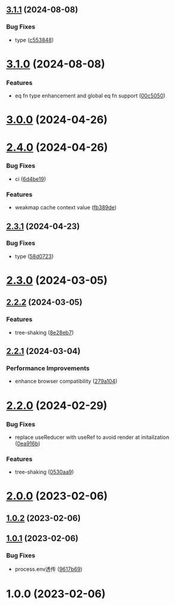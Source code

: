 ## [3.1.1](https://github.com/hemengke1997/context-state/compare/v3.1.0...v3.1.1) (2024-08-08)


### Bug Fixes

* type ([c553848](https://github.com/hemengke1997/context-state/commit/c5538484ebe3039d5cb59f222b2040f7402ce13b))



# [3.1.0](https://github.com/hemengke1997/context-state/compare/v3.0.0...v3.1.0) (2024-08-08)


### Features

* eq fn type enhancement and global eq fn support ([00c5050](https://github.com/hemengke1997/context-state/commit/00c50506e53f9f8d08ca553ae4f8655f44f6e7ef))



# [3.0.0](https://github.com/hemengke1997/context-state/compare/v2.4.0...v3.0.0) (2024-04-26)



# [2.4.0](https://github.com/hemengke1997/context-state/compare/v2.3.1...v2.4.0) (2024-04-26)


### Bug Fixes

* ci ([6d4be19](https://github.com/hemengke1997/context-state/commit/6d4be1954d075c837f2aebc92c36ef7c9ea22a47))


### Features

* weakmap cache context value ([fb389de](https://github.com/hemengke1997/context-state/commit/fb389de900b4481baddedc47d14815a6022ca897))



## [2.3.1](https://github.com/hemengke1997/context-state/compare/v2.3.0...v2.3.1) (2024-04-23)


### Bug Fixes

* type ([58d0723](https://github.com/hemengke1997/context-state/commit/58d07238696f7a18308ce6ea9096b29b617d2f4d))



# [2.3.0](https://github.com/hemengke1997/context-state/compare/v2.2.2...v2.3.0) (2024-03-05)



## [2.2.2](https://github.com/hemengke1997/context-state/compare/v2.2.1...v2.2.2) (2024-03-05)


### Features

* tree-shaking ([8e28eb7](https://github.com/hemengke1997/context-state/commit/8e28eb73f307d10926850a33ae57dfbc925cabb0))



## [2.2.1](https://github.com/hemengke1997/context-state/compare/v2.2.0...v2.2.1) (2024-03-04)


### Performance Improvements

* enhance browser compatibility ([279a104](https://github.com/hemengke1997/context-state/commit/279a1042ee61a0f3c2d6a86629b8f8b0f5abb1c1))



# [2.2.0](https://github.com/hemengke1997/context-state/compare/v2.0.0...v2.2.0) (2024-02-29)


### Bug Fixes

* replace useReducer with useRef to avoid render at initailzation ([0ea916b](https://github.com/hemengke1997/context-state/commit/0ea916b43f2bae1c75086961e3734eca26abd654))


### Features

* tree-shaking ([0530aa9](https://github.com/hemengke1997/context-state/commit/0530aa97021e5e70e133a70542bef86de11af2fd))



# [2.0.0](https://github.com/hemengke1997/context-state/compare/v1.0.2...v2.0.0) (2023-02-06)



## [1.0.2](https://github.com/hemengke1997/context-state/compare/v1.0.1...v1.0.2) (2023-02-06)



## [1.0.1](https://github.com/hemengke1997/context-state/compare/v1.0.0...v1.0.1) (2023-02-06)


### Bug Fixes

* process.env透传 ([9617b69](https://github.com/hemengke1997/context-state/commit/9617b69ed165e6c4b8bd5e4b859906faba9a3dc9))



# 1.0.0 (2023-02-06)



